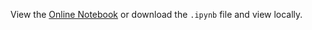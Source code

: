 View the [Online Notebook](http://nbviewer.ipython.org/github/iit-cs579/main/blob/master/lec/l16/l16.ipynb) or download the `.ipynb` file and view locally.
